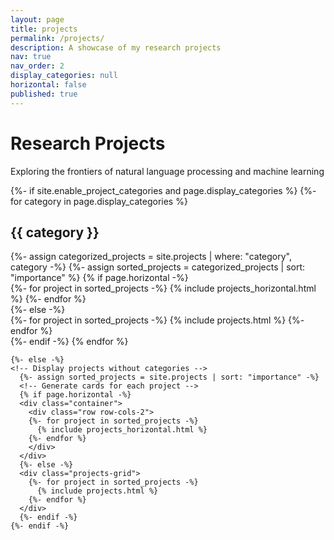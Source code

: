 ```yaml
---
layout: page
title: projects
permalink: /projects/
description: A showcase of my research projects
nav: true
nav_order: 2
display_categories: null
horizontal: false
published: true
---
```


<!-- pages/projects.md -->
<div class="projects-container">
  <div class="projects-header">
    <h1>Research Projects</h1>
    <p class="projects-subtitle">Exploring the frontiers of natural language processing and machine learning</p>
  </div>
  
  <div class="projects">
    {%- if site.enable_project_categories and page.display_categories %}
      <!-- Display categorized projects -->
      {%- for category in page.display_categories %}
      <h2 class="category">{{ category }}</h2>
      {%- assign categorized_projects = site.projects | where: "category", category -%}
      {%- assign sorted_projects = categorized_projects | sort: "importance" %}
      <!-- Generate cards for each project -->
      {% if page.horizontal -%}
      <div class="container">
        <div class="row row-cols-2">
        {%- for project in sorted_projects -%}
          {% include projects_horizontal.html %}
        {%- endfor %}
        </div>
      </div>
      {%- else -%}
      <div class="projects-grid">
        {%- for project in sorted_projects -%}
          {% include projects.html %}
        {%- endfor %}
      </div>
      {%- endif -%}
      {% endfor %}

    {%- else -%}
    <!-- Display projects without categories -->
      {%- assign sorted_projects = site.projects | sort: "importance" -%}
      <!-- Generate cards for each project -->
      {% if page.horizontal -%}
      <div class="container">
        <div class="row row-cols-2">
        {%- for project in sorted_projects -%}
          {% include projects_horizontal.html %}
        {%- endfor %}
        </div>
      </div>
      {%- else -%}
      <div class="projects-grid">
        {%- for project in sorted_projects -%}
          {% include projects.html %}
        {%- endfor %}
      </div>
      {%- endif -%}
    {%- endif -%}
  </div>
</div>
